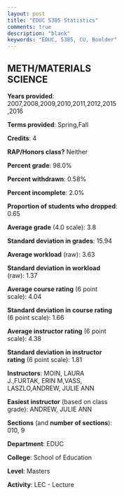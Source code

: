 ```yaml
---
layout: post
title: "EDUC 5385 Statistics"
comments: true
description: "blank"
keywords: "EDUC, 5385, CU, Boulder"
--- 
```

<head>
<script src="https://ajax.googleapis.com/ajax/libs/jquery/2.1.3/jquery.min.js"></script>
<script src="https://dl.dropboxusercontent.com/s/pc42nxpaw1ea4o9/highcharts.js?dl=0"></script>
<!-- <script src="../assets/js/highcharts.js"></script> -->
<style type="text/css">@font-face {
	font-family: "Bebas Neue";
	src: url(https://www.filehosting.org/file/details/544349/BebasNeue%20Regular.otf) format("opentype");
	}
	h1.Bebas { 
		font-family: "Bebas Neue", Verdana, Tahoma;
	}
</style>
</head>
<body>
	<div id="container" style="float: right; width: 45%; height: 88%; margin-left: 2.5%; margin-right: 2.5%;"></div>
	<script language="JavaScript">
		$(document).ready(function() {
		var chart = {type: 'column'};
		var title = {text: 'Grade Distribution'};
		var xAxis = {categories: ['A','B','C','D','F'],crosshair: true};
		var yAxis = {min: 0,title: {text: 'Percentage'}};
		var tooltip = {headerFormat: '<center><b><span style="font-size:20px">{point.key}</span></b></center>',
		               pointFormat: '<td style="padding:0"><b>{point.y:.1f}%</b></td>',
		               footerFormat: '</table>',shared: true,useHTML: true};
		var plotOptions = {column: {pointPadding: 0.0,borderWidth: 0}};  
		var credits = {enabled: false};var series= [{name: 'Percent',data: [86.0,12.0,2.0,0.0,0.0,]}];
		var json = {};
		json.chart = chart;
		json.title = title;
		json.tooltip = tooltip;
		json.xAxis = xAxis;
		json.yAxis = yAxis;  
		json.series = series;
		json.plotOptions = plotOptions;  
		json.credits = credits;
		$('#container').highcharts(json);
	});
	</script>
</body>
			   
## METH/MATERIALS SCIENCE

**Years provided**: 2007,2008,2009,2010,2011,2012,2015,2016

**Terms provided**: Spring,Fall

**Credits**: 4

**RAP/Honors class?** Neither

**Percent grade**: 98.0%

**Percent withdrawn**: 0.58%

**Percent incomplete**: 2.0%

**Proportion of students who dropped**: 0.65

**Average grade** (4.0 scale): 3.8

**Standard deviation in grades**: 15.94

**Average workload** (raw): 3.63

**Standard deviation in workload** (raw): 1.37

**Average course rating** (6 point scale): 4.04

**Standard deviation in course rating** (6 point scale): 1.66

**Average instructor rating** (6 point scale): 4.38

**Standard deviation in instructor rating** (6 point scale): 1.81

**Instructors**: MOIN, LAURA J.,FURTAK, ERIN M,VASS, LASZLO,ANDREW, JULIE ANN

**Easiest instructor** (based on class grade): ANDREW, JULIE ANN

**Sections** (and **number of sections**): 010, 9

**Department**: EDUC

**College**: School of Education

**Level**: Masters

**Activity**: LEC - Lecture
